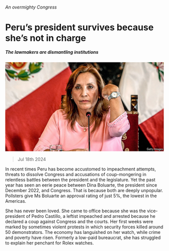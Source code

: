 ###### An overmighty Congress

# Peru’s president survives because she’s not in charge 

##### The lawmakers are dismantling institutions 

![image](images/20240720_AMP002.jpg) 

> Jul 18th 2024 

In recent times Peru has become accustomed to impeachment attempts, threats to dissolve Congress and accusations of coup-mongering in relentless battles between the president and the legislature. Yet the past year has seen an eerie peace between Dina Boluarte, the president since December 2022, and Congress. That is because both are deeply unpopular. Pollsters give Ms Boluarte an approval rating of just 5%, the lowest in the Americas. 

She has never been loved. She came to office because she was the vice-president of Pedro Castillo, a leftist impeached and arrested because he declared a coup against Congress and the courts. Her first weeks were marked by sometimes violent protests in which security forces killed around 50 demonstrators. The economy has languished on her watch, while crime and poverty have risen. Formerly a low-paid bureaucrat, she has struggled to explain her penchant for Rolex watches. 

